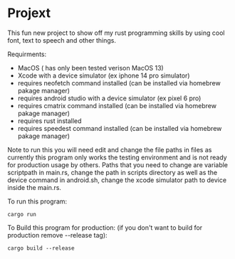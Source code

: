 # Projext

This fun new project to show off my rust programming skills by using cool font, text to speech and other things. 

Requirments:
- MacOS ( has only been tested verison MacOS 13)
- Xcode with a device simulator (ex iphone 14 pro simulator)
- requires neofetch command installed (can be installed via homebrew pakage manager)
- requires android studio with a device simulator (ex pixel 6 pro)
- requires cmatrix command installed (can be installed via homebrew pakage manager)
- requires rust installed
- requires speedest command installed (can be installed via homebrew pakage manager)

Note to run this you will need edit and change the file paths in files as currently this program only works the testing environment and is not ready for production usage by others. Paths that you need to change are variable scriptpath in main.rs, change the path in scripts directory as well as the device command in android.sh, change the xcode simulator path to device inside the main.rs.

To run this program:
```
cargo run 
```
To Build this program for production: (if you don't want to build for production remove --release tag): 
```
cargo build --release
```

